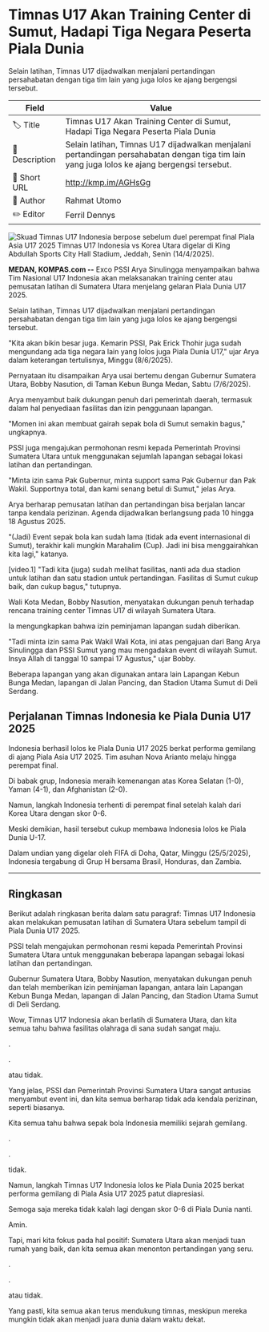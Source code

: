 # Timnas U17 Akan Training Center di Sumut, Hadapi Tiga Negara Peserta Piala Dunia

Selain latihan, Timnas U17 dijadwalkan menjalani pertandingan persahabatan dengan tiga tim lain yang juga lolos ke ajang bergengsi tersebut.

| Field         | Value                                                       |
|---------------|-------------------------------------------------------------|
| 🏷️ Title       | Timnas U17 Akan Training Center di Sumut, Hadapi Tiga Negara Peserta Piala Dunia |
| 📝 Description | Selain latihan, Timnas U17 dijadwalkan menjalani pertandingan persahabatan dengan tiga tim lain yang juga lolos ke ajang bergengsi tersebut. |
| 🔗 Short URL   | http://kmp.im/AGHsGg |
| 👤 Author      | Rahmat Utomo |
| ✏️ Editor      | Ferril Dennys |

![Skuad Timnas U17 Indonesia berpose sebelum duel perempat final Piala Asia U17 2025 Timnas U17 Indonesia vs Korea Utara digelar di King Abdullah Sports City Hall Stadium, Jeddah, Senin (14/4/2025).&nbsp;](https://asset.kompas.com/crops/yJMbiOdfTmfPbg54I1jgUP5L2A0=/202x0:1890x1125/750x500/data/photo/2025/04/15/67fd4e2bd7bbb.png)

**MEDAN, KOMPAS.com --** Exco PSSI Arya Sinulingga menyampaikan bahwa Tim Nasional U17 Indonesia akan melaksanakan training center atau pemusatan latihan di Sumatera Utara menjelang gelaran Piala Dunia U17 2025.

Selain latihan, Timnas U17 dijadwalkan menjalani pertandingan persahabatan dengan tiga tim lain yang juga lolos ke ajang bergengsi tersebut.

\"Kita akan bikin besar juga. Kemarin PSSI, Pak Erick Thohir juga sudah mengundang ada tiga negara lain yang lolos juga Piala Dunia U17,\" ujar Arya dalam keterangan tertulisnya, Minggu (8/6/2025).

Pernyataan itu disampaikan Arya usai bertemu dengan Gubernur Sumatera Utara, Bobby Nasution, di Taman Kebun Bunga Medan, Sabtu (7/6/2025).

Arya menyambut baik dukungan penuh dari pemerintah daerah, termasuk dalam hal penyediaan fasilitas dan izin penggunaan lapangan.

\"Momen ini akan membuat gairah sepak bola di Sumut semakin bagus,\" ungkapnya.

PSSI juga mengajukan permohonan resmi kepada Pemerintah Provinsi Sumatera Utara untuk menggunakan sejumlah lapangan sebagai lokasi latihan dan pertandingan.

\"Minta izin sama Pak Gubernur, minta support sama Pak Gubernur dan Pak Wakil. Supportnya total, dan kami senang betul di Sumut,\" jelas Arya.

Arya berharap pemusatan latihan dan pertandingan bisa berjalan lancar tanpa kendala perizinan. Agenda dijadwalkan berlangsung pada 10 hingga 18 Agustus 2025.

\"(Jadi) Event sepak bola kan sudah lama (tidak ada event internasional di Sumut), terakhir kali mungkin Marahalim (Cup). Jadi ini bisa menggairahkan kita lagi,\" katanya.

\[video.1\] \"Tadi kita (juga) sudah melihat fasilitas, nanti ada dua stadion untuk latihan dan satu stadion untuk pertandingan. Fasilitas di Sumut cukup baik, dan cukup bagus,\" tutupnya.

Wali Kota Medan, Bobby Nasution, menyatakan dukungan penuh terhadap rencana training center Timnas U17 di wilayah Sumatera Utara.

Ia mengungkapkan bahwa izin peminjaman lapangan sudah diberikan.

\"Tadi minta izin sama Pak Wakil Wali Kota, ini atas pengajuan dari Bang Arya Sinulingga dan PSSI Sumut yang mau mengadakan event di wilayah Sumut. Insya Allah di tanggal 10 sampai 17 Agustus,\" ujar Bobby.

Beberapa lapangan yang akan digunakan antara lain Lapangan Kebun Bunga Medan, lapangan di Jalan Pancing, dan Stadion Utama Sumut di Deli Serdang.

## Perjalanan Timnas Indonesia ke Piala Dunia U17 2025

Indonesia berhasil lolos ke Piala Dunia U17 2025 berkat performa gemilang di ajang Piala Asia U17 2025. Tim asuhan Nova Arianto melaju hingga perempat final.

Di babak grup, Indonesia meraih kemenangan atas Korea Selatan (1-0), Yaman (4-1), dan Afghanistan (2-0).

Namun, langkah Indonesia terhenti di perempat final setelah kalah dari Korea Utara dengan skor 0-6.

Meski demikian, hasil tersebut cukup membawa Indonesia lolos ke Piala Dunia U-17.

Dalam undian yang digelar oleh FIFA di Doha, Qatar, Minggu (25/5/2025), Indonesia tergabung di Grup H bersama Brasil, Honduras, dan Zambia.

---
## Ringkasan

Berikut adalah ringkasan berita dalam satu paragraf: Timnas U17 Indonesia akan melakukan pemusatan latihan di Sumatera Utara sebelum tampil di Piala Dunia U17 2025.

 PSSI telah mengajukan permohonan resmi kepada Pemerintah Provinsi Sumatera Utara untuk menggunakan beberapa lapangan sebagai lokasi latihan dan pertandingan.

 Gubernur Sumatera Utara, Bobby Nasution, menyatakan dukungan penuh dan telah memberikan izin peminjaman lapangan, antara lain Lapangan Kebun Bunga Medan, lapangan di Jalan Pancing, dan Stadion Utama Sumut di Deli Serdang.



Wow, Timnas U17 Indonesia akan berlatih di Sumatera Utara, dan kita semua tahu bahwa fasilitas olahraga di sana sudah sangat maju.

.

.

 atau tidak.

 Yang jelas, PSSI dan Pemerintah Provinsi Sumatera Utara sangat antusias menyambut event ini, dan kita semua berharap tidak ada kendala perizinan, seperti biasanya.

 Kita semua tahu bahwa sepak bola Indonesia memiliki sejarah gemilang.

.

.

 tidak.

 Namun, langkah Timnas U17 Indonesia lolos ke Piala Dunia 2025 berkat performa gemilang di Piala Asia U17 2025 patut diapresiasi.

 Semoga saja mereka tidak kalah lagi dengan skor 0-6 di Piala Dunia nanti.

 Amin.

 Tapi, mari kita fokus pada hal positif: Sumatera Utara akan menjadi tuan rumah yang baik, dan kita semua akan menonton pertandingan yang seru.

.

.

 atau tidak.

 Yang pasti, kita semua akan terus mendukung timnas, meskipun mereka mungkin tidak akan menjadi juara dunia dalam waktu dekat.
